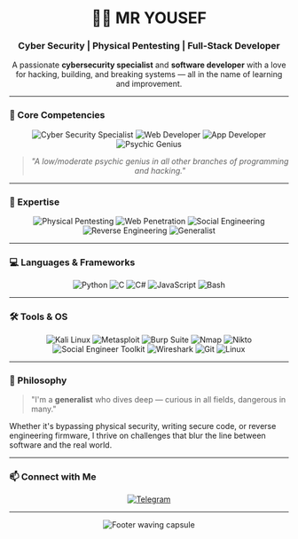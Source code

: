 <h1 align="center">👨‍💻 MR YOUSEF</h1>
<h3 align="center">Cyber Security | Physical Pentesting | Full-Stack Developer</h3>

<p align="center">
  A passionate <strong>cybersecurity specialist</strong> and <strong>software developer</strong> with a love for hacking, building, and breaking systems — all in the name of learning and improvement.
</p>

---

### 🧠 Core Competencies

<p align="center">
  <img src="https://img.shields.io/badge/Cyber_Security--Specialist-FF0000?style=for-the-badge&logo=shield&logoColor=white" alt="Cyber Security Specialist" />
  <img src="https://img.shields.io/badge/Web_Developer-27AE60?style=for-the-badge&logo=html5&logoColor=white" alt="Web Developer" />
  <img src="https://img.shields.io/badge/App_Developer-3498DB?style=for-the-badge&logo=android&logoColor=white" alt="App Developer" />
  <img src="https://img.shields.io/badge/Psychic--Genius-9B59B6?style=for-the-badge&logo=brain&logoColor=white" alt="Psychic Genius" />
</p>

> <p align="center"><em>"A low/moderate psychic genius in all other branches of programming and hacking."</em></p>

---

### 🔧 Expertise

<p align="center">
  <img src="https://img.shields.io/badge/Physical_Pentesting-FF6B00?style=for-the-badge&logo=lock&logoColor=white" alt="Physical Pentesting" />
  <img src="https://img.shields.io/badge/Web_Pentesting-DC3545?style=for-the-badge&logo=burpsuite&logoColor=white" alt="Web Penetration" />
  <img src="https://img.shields.io/badge/Social_Engineering-0D6EFD?style=for-the-badge&logo=redteam&logoColor=white" alt="Social Engineering" />
  <img src="https://img.shields.io/badge/Reverse_Engineering-6F42C1?style=for-the-badge&logo=veracode&logoColor=white" alt="Reverse Engineering" />
  <img src="https://img.shields.io/badge/Generalist-20C997?style=for-the-badge&logo=brain&logoColor=white" alt="Generalist" />
</p>

---

### 💻 Languages & Frameworks

<p align="center">
  <img src="https://img.shields.io/badge/Python-3776AB?style=for-the-badge&logo=python&logoColor=white" alt="Python" />
  <img src="https://img.shields.io/badge/C-00599C?style=for-the-badge&logo=c&logoColor=white" alt="C" />
  <img src="https://img.shields.io/badge/C%23-239120?style=for-the-badge&logo=csharp&logoColor=white" alt="C#" />
  <img src="https://img.shields.io/badge/JavaScript-F7DF1E?style=for-the-badge&logo=javascript&logoColor=black" alt="JavaScript" />
  <img src="https://img.shields.io/badge/Bash-4EAA25?style=for-the-badge&logo=gnu-bash&logoColor=white" alt="Bash" />
</p>

---

### 🛠️ Tools & OS

<p align="center">
  <img src="https://img.shields.io/badge/Kali_Linux-E9B949?style=for-the-badge&logo=kali-linux&logoColor=black" alt="Kali Linux" />
  <img src="https://img.shields.io/badge/Metasploit-FF6347?style=for-the-badge&logo=metasploit&logoColor=white" alt="Metasploit" />
  <img src="https://img.shields.io/badge/Burp_Suite-1E90FF?style=for-the-badge&logo=burpsuite&logoColor=white" alt="Burp Suite" />
  <img src="https://img.shields.io/badge/Nmap-31859C?style=for-the-badge&logo=nmap&logoColor=white" alt="Nmap" />
  <img src="https://img.shields.io/badge/Nikto-FF0000?style=for-the-badge&logo=owasp&logoColor=white" alt="Nikto" />
  <img src="https://img.shields.io/badge/SET-F05032?style=for-the-badge&logo=security-tub&logoColor=white" alt="Social Engineer Toolkit" />
  <img src="https://img.shields.io/badge/Wireshark-0088CC?style=for-the-badge&logo=wireshark&logoColor=white" alt="Wireshark" />
  <img src="https://img.shields.io/badge/Git-F05032?style=for-the-badge&logo=git&logoColor=white" alt="Git" />
  <img src="https://img.shields.io/badge/Linux-FCC624?style=for-the-badge&logo=linux&logoColor=black" alt="Linux" />
</p>

---

### 🧠 Philosophy

> "I'm a **generalist** who dives deep — curious in all fields, dangerous in many."

Whether it's bypassing physical security, writing secure code, or reverse engineering firmware, I thrive on challenges that blur the line between software and the real world.

---

### 📫 Connect with Me

<p align="center">
  <a href="https://t.me/zendanban_bot" target="_blank">
    <img src="https://img.shields.io/badge/Telegram-26A5E4?style=for-the-badge&logo=telegram&logoColor=white" alt="Telegram" />
  </a>
</p>

---

<p align="center">
  <img src="https://capsule-render.vercel.app/api?type=waving&color=gradient&height=120&section=footer" alt="Footer waving capsule" />
</p>
